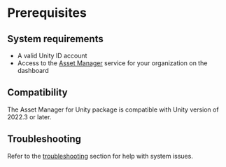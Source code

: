 # Prerequisites

## System requirements

* A valid Unity ID account
* Access to the [Asset Manager](https://dashboard.unity3d.com/asset-manager) service for your organization on the dashboard

## Compatibility

The Asset Manager for Unity package is compatible with Unity version of 2022.3 or later.

## Troubleshooting

Refer to the [troubleshooting](troubleshooting.md) section for help with system issues.

